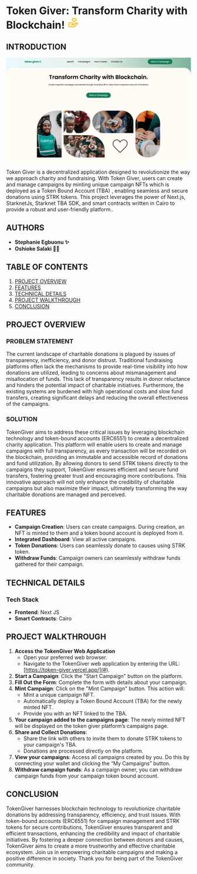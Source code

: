 <a id="readme-top"></a>

# Token Giver: Transform Charity with Blockchain! ![product logo](./dapp/public/bx--donate-heart.png)

<!-- ABOUT THE PROJECT -->

## INTRODUCTION

![Product screen shot](dapp/public/project-screenshot.png)

Token Giver is a decentralized application designed to revolutionize the way we approach charity and fundraising. With Token Giver, users can create and manage campaigns by minting unique campaign NFTs which is deployed as a Token Bound Account (TBA) , enabling seamless and secure donations using STRK tokens. This project leverages the power of Next.js, StarknetJs, Starknet TBA SDK, and smart contracts written in Cairo to provide a robust and user-friendly platform..

## AUTHORS

- **Stephanie Egbuonu ✨**
- **Oshioke Salaki 🥷🏾**

## TABLE OF CONTENTS

1. [PROJECT OVERVIEW](#project-overview)
2. [FEATURES](#features)
3. [TECHNICAL DETAILS](#technical-details)
4. [PROJECT WALKTHROUGH](#setup-and-deployment)
5. [CONCLUSION](#conclusion)

## PROJECT OVERVIEW

### PROBLEM STATEMENT

The current landscape of charitable donations is plagued by issues of transparency, inefficiency, and donor distrust. Traditional fundraising platforms often lack the mechanisms to provide real-time visibility into how donations are utilized, leading to concerns about mismanagement and misallocation of funds. This lack of transparency results in donor reluctance and hinders the potential impact of charitable initiatives. Furthermore, the existing systems are burdened with high operational costs and slow fund transfers, creating significant delays and reducing the overall effectiveness of the campaigns.

### SOLUTION

TokenGiver aims to address these critical issues by leveraging blockchain technology and token-bound accounts (ERC6551) to create a decentralized charity application. This platform will enable users to create and manage campaigns with full transparency, as every transaction will be recorded on the blockchain, providing an immutable and accessible record of donations and fund utilization. By allowing donors to send STRK tokens directly to the campaigns they support, TokenGiver ensures efficient and secure fund transfers, fostering greater trust and encouraging more contributions. This innovative approach will not only enhance the credibility of charitable campaigns but also maximize their impact, ultimately transforming the way charitable donations are managed and perceived.

## FEATURES

- **Campaign Creation**: Users can create campaigns. During creation, an NFT is minted to them and a token bound account is deployed from it.
- **Integrated Dashboard**: View all active campaigns.
- **Token Donations**: Users can seamlessly donate to causes using STRK token.
- **Withdraw Funds**: Campaign owners can seamlessly withdraw funds gathered for their campaign.

## TECHNICAL DETAILS

### Tech Stack

- **Frontend**: Next JS
- **Smart Contracts**: Cairo

## PROJECT WALKTHROUGH

1. **Access the TokenGiver Web Application**
   - Open your preferred web browser.
   - Navigate to the TokenGiver web application by entering the URL: [https://token-giver.vercel.app/](#).
2. **Start a Campaign**: Click the "Start Campaign" button on the platform.
3. **Fill Out the Form**: Complete the form with details about your campaign.
4. **Mint Campaign**: Click on the "Mint Campaign" button. This action will:
   - Mint a unique campaign NFT.
   - Automatically deploy a Token Bound Account (TBA) for the newly minted NFT.
   - Provide you with an NFT linked to the TBA.
5. **Your campaign added to the campaigns page**: The newly minted NFT will be displayed on the token giver platform’s campaigns page.
6. **Share and Collect Donations**:
   - Share the link with others to invite them to donate STRK tokens to your campaign's TBA.
   - Donations are processed directly on the platform.
7. **View your campaigns**: Access all campaigns created by you. Do this by connecting your wallet and clicking the “My Campaigns” button.
8. **Withdraw campaign funds**: As a campaign owner, you can withdraw campaign funds from your campaign token bound account.

## CONCLUSION

TokenGiver harnesses blockchain technology to revolutionize charitable donations by addressing transparency, efficiency, and trust issues. With token-bound accounts (ERC6551) for campaign management and STRK tokens for secure contributions, TokenGiver ensures transparent and efficient transactions, enhancing the credibility and impact of charitable initiatives. By fostering a deeper connection between donors and causes, TokenGiver aims to create a more trustworthy and effective charitable ecosystem. Join us in empowering charitable campaigns and making a positive difference in society. Thank you for being part of the TokenGiver community.
